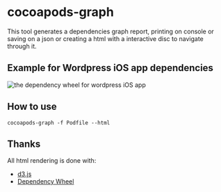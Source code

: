cocoapods-graph
================

This tool generates a dependencies graph report, printing on console or saving on a json or creating a html with a interactive disc to navigate through it.

## Example for Wordpress iOS app dependencies ##

![the dependency wheel for wordpress iOS app](https://github.com/erickjung/cocoapods-graph/blob/master/docs/wordpress_example.gif)


## How to use ##
```shell
cocoapods-graph -f Podfile --html
```

## Thanks ##

All html rendering is done with:
* <a href="https://github.com/mbostock/d3">d3.js</a>
* <a href="https://github.com/fzaninotto/DependencyWheel">Dependency Wheel</a>

